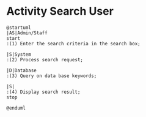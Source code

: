 # Activity Search User

```plantuml
@startuml
|AS|Admin/Staff
start
:(1) Enter the search criteria in the search box;

|S|System
:(2) Process search request;

|D|Database
:(3) Query on data base keywords;

|S|
:(4) Display search result;
stop

@enduml
```

<!-- diagram id="activity-manage-user-search-user" -->

